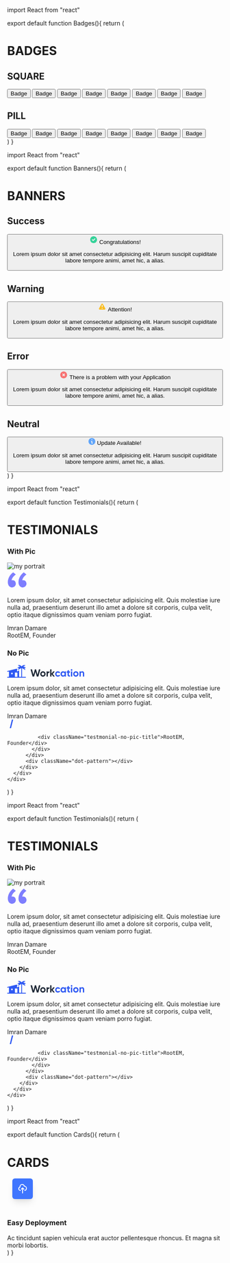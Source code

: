 import React from "react"

export default function Badges(){
  return (
    <div className="badges">
      <h1 className="sub-header">BADGES</h1>
      <div className="general-badge-container">
        <h2>SQUARE</h2>
        <div className="badges-container">
          <button className="button-square button-gray">Badge</button>
          <button className="button-square button-red">Badge</button>
          <button className="button-square button-yellow">Badge</button>
          <button className="button-square button-green">Badge</button>
          <button className="button-square button-blue">Badge</button>
          <button className="button-square button-indigo">Badge</button>
          <button className="button-square button-purple">Badge</button>
          <button className="button-square button-pink">Badge</button>
        </div>
        <h2>PILL</h2>
        <div className="badges-container">
          <button className="button-pill button-gray">Badge</button>
          <button className="button-pill button-red">Badge</button>
          <button className="button-pill button-yellow">Badge</button>
          <button className="button-pill button-green">Badge</button>
          <button className="button-pill button-blue">Badge</button>
          <button className="button-pill button-indigo">Badge</button>
          <button className="button-pill button-purple">Badge</button>
          <button className="button-pill button-pink">Badge</button>
        </div>
      </div>
    </div>
  )
}

import React from "react"

export default function Banners(){
  return (
    <div className="banners">
      <h1 className="sub-header">BANNERS</h1>
      <div className="banners-container">
        <h2>Success</h2>
        <div className="banner-green">
          <button className="banner-button-green">
            <div className="banner-icon-check icon-container">
              <svg width="20" height="20" viewBox="0 0 20 20" fill="none" xmlns="http://www.w3.org/2000/svg">
              <path fill-rule="evenodd" clip-rule="evenodd" d="M10 18C14.4183 18 18 14.4183 18 10C18 5.58172 14.4183 2 10 2C5.58172 2 2 5.58172 2 10C2 14.4183 5.58172 18 10 18ZM13.7071 8.70711C14.0976 8.31658 14.0976 7.68342 13.7071 7.29289C13.3166 6.90237 12.6834 6.90237 12.2929 7.29289L9 10.5858L7.70711 9.29289C7.31658 8.90237 6.68342 8.90237 6.29289 9.29289C5.90237 9.68342 5.90237 10.3166 6.29289 10.7071L8.29289 12.7071C8.68342 13.0976 9.31658 13.0976 9.70711 12.7071L13.7071 8.70711Z" fill="#34D399"/>
              </svg>
              <span className="banner-success">Congratulations!</span>
            </div>
            <p>Lorem ipsum dolor sit amet consectetur adipisicing elit. Harum suscipit cupiditate labore tempore animi, amet hic, a alias.</p>
          </button>
        </div>
        <h2>Warning</h2>
        <div className="banner-yellow">
          <button className="banner-button-yellow">
            <div className="banner-icon-exclamation icon-container" >
              <svg width="20" height="20" viewBox="0 0 20 20" fill="none" xmlns="http://www.w3.org/2000/svg">
              <path fill-rule="evenodd" clip-rule="evenodd" d="M8.25694 3.09882C9.02154 1.73952 10.9786 1.73952 11.7432 3.09882L17.3235 13.0194C18.0735 14.3526 17.11 15.9999 15.5804 15.9999H4.41978C2.89013 15.9999 1.9267 14.3526 2.67663 13.0194L8.25694 3.09882ZM11 13C11 13.5523 10.5523 14 10 14C9.44772 14 9 13.5523 9 13C9 12.4477 9.44772 12 10 12C10.5523 12 11 12.4477 11 13ZM10 5C9.44772 5 9 5.44772 9 6V9C9 9.55228 9.44772 10 10 10C10.5523 10 11 9.55228 11 9V6C11 5.44772 10.5523 5 10 5Z" fill="#FBBF24"/>
              </svg>
              <span className="banner-warning">Attention!</span>
            </div>
            <p>Lorem ipsum dolor sit amet consectetur adipisicing elit. Harum suscipit cupiditate labore tempore animi, amet hic, a alias.</p>
          </button>
        </div>
        <h2>Error</h2>
        <div className="banner-red">
          <button className="banner-button-red">
            <div className="banner-icon-xcircle icon-container">
              <svg width="20" height="20" viewBox="0 0 20 20" fill="none" xmlns="http://www.w3.org/2000/svg">
              <path fill-rule="evenodd" clip-rule="evenodd" d="M10 18C14.4183 18 18 14.4183 18 10C18 5.58172 14.4183 2 10 2C5.58172 2 2 5.58172 2 10C2 14.4183 5.58172 18 10 18ZM8.70711 7.29289C8.31658 6.90237 7.68342 6.90237 7.29289 7.29289C6.90237 7.68342 6.90237 8.31658 7.29289 8.70711L8.58579 10L7.29289 11.2929C6.90237 11.6834 6.90237 12.3166 7.29289 12.7071C7.68342 13.0976 8.31658 13.0976 8.70711 12.7071L10 11.4142L11.2929 12.7071C11.6834 13.0976 12.3166 13.0976 12.7071 12.7071C13.0976 12.3166 13.0976 11.6834 12.7071 11.2929L11.4142 10L12.7071 8.70711C13.0976 8.31658 13.0976 7.68342 12.7071 7.29289C12.3166 6.90237 11.6834 6.90237 11.2929 7.29289L10 8.58579L8.70711 7.29289Z" fill="#F87171"/>
              </svg>
              <span className="banner-error">There is a problem with your Application</span>
            </div>
            <p>Lorem ipsum dolor sit amet consectetur adipisicing elit. Harum suscipit cupiditate labore tempore animi, amet hic, a alias.</p>
          </button>
        </div>
        <h2>Neutral</h2>
        <div className="banner-blue">
          <button className="banner-button-blue">
            <div className="banner-icon-information icon-container">
              <svg width="16" height="16" viewBox="0 0 16 16" fill="none" xmlns="http://www.w3.org/2000/svg">
              <path fill-rule="evenodd" clip-rule="evenodd" d="M16 8C16 12.4183 12.4183 16 8 16C3.58172 16 0 12.4183 0 8C0 3.58172 3.58172 0 8 0C12.4183 0 16 3.58172 16 8ZM9 4C9 4.55228 8.55228 5 8 5C7.44772 5 7 4.55228 7 4C7 3.44772 7.44772 3 8 3C8.55228 3 9 3.44772 9 4ZM7 7C6.44772 7 6 7.44772 6 8C6 8.55229 6.44772 9 7 9V12C7 12.5523 7.44772 13 8 13H9C9.55228 13 10 12.5523 10 12C10 11.4477 9.55228 11 9 11V8C9 7.44772 8.55228 7 8 7H7Z" fill="#60A5FA"/>
              </svg>
              <span className="banner-neutral">Update Available!</span>
            </div>
            <p>Lorem ipsum dolor sit amet consectetur adipisicing elit. Harum suscipit cupiditate labore tempore animi, amet hic, a alias.</p>
          </button>
        </div>
      </div>
    </div>
  )
}

import React from "react"

export default function Testimonials(){
  return (
    <div className="testimonials">
      <h1 className="sub-header">TESTIMONIALS</h1>
      <div className="testimonial-container">
        <h3>With Pic</h3>
        <div className="testimonial-with-pic">
          <img src="https://moccasin-wrong-prawn-350.mypinata.cloud/ipfs/bafkreifuflxap7rqo6uqjac7mt27le2sw2pflcnpp3en5j6i4zh4a2hwrm" alt="my portrait" className="headshot-image" />
          <div className="testimonial-with-pic-container">
            <svg width="48" height="48" viewBox="0 0 48 48" fill="none" xmlns="http://www.w3.org/2000/svg">
            <path d="M14.028 6C6.684 11.184 1.5 19.68 1.5 29.04C1.5 36.672 6.108 41.136 11.436 41.136C16.476 41.136 20.22 37.104 20.22 32.352C20.22 27.6 16.908 24.144 12.588 24.144C11.724 24.144 10.572 24.288 10.284 24.432C11.004 19.536 15.612 13.776 20.22 10.896L14.028 6ZM38.796 6C31.596 11.184 26.412 19.68 26.412 29.04C26.412 36.672 31.02 41.136 36.348 41.136C41.244 41.136 45.132 37.104 45.132 32.352C45.132 27.6 41.676 24.144 37.356 24.144C36.492 24.144 35.484 24.288 35.196 24.432C35.916 19.536 40.38 13.776 44.988 10.896L38.796 6Z" fill="blue" fill-opacity="0.5"/>
            </svg>
            <p>Lorem ipsum dolor, sit amet consectetur adipisicing elit. Quis molestiae iure nulla ad, praesentium deserunt illo amet a dolore sit corporis, culpa velit, optio itaque dignissimos quam veniam porro fugiat.</p>
            <div className="testimonial-with-pic-signature">
              <div className="testmonial-with-pic-name">Imran Damare</div>
              <div className="testmonial-with-pic-title">RootEM, Founder</div>
            </div>
          </div>
        </div>
        <h3>No Pic</h3>
        <div className="testimonial-no-pic">
          <div className="testimonial-no-pic-container">
            <svg width="180" height="32" viewBox="0 0 180 32" fill="none" xmlns="http://www.w3.org/2000/svg">
              <path d="M118.495 27.973C120.816 27.973 122.829 26.742 123.847 24.895L121.195 23.379C120.721 24.349 119.703 24.942 118.472 24.942C116.648 24.942 115.298 23.592 115.298 21.722C115.298 19.827 116.648 18.477 118.472 18.477C119.679 18.477 120.698 19.093 121.171 20.064L123.8 18.524C122.829 16.701 120.816 15.469 118.495 15.469C114.896 15.469 112.243 18.193 112.243 21.721C112.243 25.25 114.896 27.973 118.495 27.973ZM134.277 15.8V17.198C133.424 16.132 132.146 15.469 130.417 15.469C127.267 15.469 124.662 18.193 124.662 21.721C124.662 25.25 127.267 27.973 130.417 27.973C132.146 27.973 133.424 27.31 134.277 26.244V27.642H137.332V15.8H134.277ZM130.985 25.06C129.114 25.06 127.717 23.71 127.717 21.721C127.717 19.732 129.114 18.382 130.985 18.382C132.88 18.382 134.277 19.732 134.277 21.722C134.277 23.71 132.88 25.06 130.985 25.06ZM146.875 18.737V15.801H144.199V12.485L141.144 13.409V15.801H139.084V18.737H141.144V23.663C141.144 26.86 142.589 28.115 146.875 27.642V24.87C145.123 24.965 144.199 24.941 144.199 23.662V18.736H146.875V18.737ZM150.545 14.38C151.586 14.38 152.439 13.527 152.439 12.51C152.439 11.49 151.586 10.615 150.545 10.615C149.526 10.615 148.674 11.491 148.674 12.509C148.679 13.0037 148.878 13.4767 149.227 13.8265C149.577 14.1763 150.05 14.375 150.545 14.38ZM149.029 27.642H152.084V15.8H149.029V27.64V27.642ZM160.516 27.973C163.997 27.973 166.792 25.25 166.792 21.721C166.792 18.193 163.997 15.469 160.516 15.469C157.035 15.469 154.264 18.193 154.264 21.721C154.264 25.25 157.035 27.973 160.516 27.973ZM160.516 24.989C158.716 24.989 157.319 23.639 157.319 21.721C157.319 19.803 158.716 18.453 160.516 18.453C162.34 18.453 163.737 19.803 163.737 21.721C163.737 23.64 162.34 24.989 160.516 24.989ZM175.524 15.47C173.938 15.47 172.706 16.061 171.996 17.127V15.801H168.941V27.641H171.996V21.248C171.996 19.188 173.109 18.311 174.601 18.311C175.974 18.311 176.945 19.14 176.945 20.751V27.641H180V20.371C180 17.221 178.034 15.469 175.524 15.469V15.47Z" fill="#2E59F3"/>
            <path d="M59.267 27.642H62.985L66.087 16.7L69.213 27.64H72.931L77.573 11.064H74.139L70.966 23.354L67.485 11.064H64.69L61.233 23.354L58.059 11.064H54.626L59.267 27.641V27.642ZM83.551 27.973C87.032 27.973 89.827 25.25 89.827 21.721C89.827 18.193 87.033 15.469 83.551 15.469C80.071 15.469 77.299 18.193 77.299 21.721C77.299 25.25 80.07 27.973 83.551 27.973ZM83.551 24.989C81.751 24.989 80.354 23.639 80.354 21.721C80.354 19.803 81.752 18.453 83.551 18.453C85.375 18.453 86.772 19.803 86.772 21.721C86.772 23.639 85.375 24.989 83.552 24.989H83.551ZM95.031 17.837V15.801H91.976V27.641H95.031V21.981C95.031 19.495 97.044 18.785 98.631 18.974V15.564C97.139 15.564 95.647 16.227 95.031 17.837ZM111.334 27.642L106.432 21.65L111.192 15.8H107.545L103.472 21.01V11.064H100.417V27.642H103.472V22.266L107.782 27.642H111.334Z" fill="#1F2937"/>
            <path fill-rule="evenodd" clip-rule="evenodd" d="M42.342 12.4501L34.746 8.0651V28.4361H43.626V30.4101H0.21V28.4361H4.157V15.8861L0.479 16.8061L0 14.8901L20.81 9.6881H23.89C23.5505 10.4946 23.325 11.3444 23.22 12.2131L22.743 16.1351L27.839 13.1931V28.4361H32.772V8.0661L25.178 12.4501C25.3993 10.6106 26.3025 8.92106 27.709 7.7151H23.645C24.3983 6.70895 25.3958 5.91157 26.5432 5.39834C27.6905 4.88512 28.9498 4.67302 30.202 4.7821L24.685 1.5961C25.7413 1.14395 26.8885 0.944398 28.0354 1.01332C29.1824 1.08223 30.2974 1.41772 31.292 1.9931C32.2833 2.56308 33.1282 3.35601 33.76 4.3091C34.3914 3.35605 35.236 2.56311 36.227 1.9931C37.2217 1.4177 38.337 1.08222 39.4841 1.0133C40.6312 0.944386 41.7785 1.14394 42.835 1.5961L37.317 4.7821C38.5693 4.67275 39.8289 4.88472 40.9764 5.39796C42.124 5.91119 43.1217 6.70873 43.875 7.7151H39.809C41.2165 8.92054 42.1204 10.6103 42.342 12.4501ZM23.892 18.5691H17.972V28.4361H23.892V18.5691ZM13.038 20.5421C13.0439 20.805 12.9972 21.0664 12.9007 21.3111C12.8042 21.5557 12.6598 21.7785 12.4759 21.9666C12.2921 22.1546 12.0725 22.304 11.8302 22.406C11.5878 22.508 11.3275 22.5605 11.0645 22.5605C10.8015 22.5605 10.5412 22.508 10.2988 22.406C10.0565 22.304 9.83689 22.1546 9.65305 21.9666C9.46921 21.7785 9.32479 21.5557 9.22827 21.3111C9.13175 21.0664 9.08508 20.805 9.091 20.5421C9.10261 20.0264 9.31563 19.5357 9.68447 19.1751C10.0533 18.8145 10.5487 18.6125 11.0645 18.6125C11.5803 18.6125 12.0757 18.8145 12.4445 19.1751C12.8134 19.5357 13.0264 20.0264 13.038 20.5421Z" fill="#2E59F3"/>
            </svg>
            <p>
              Lorem ipsum dolor, sit amet consectetur adipisicing elit. Quis molestiae iure nulla ad, praesentium deserunt illo amet a dolore sit corporis, culpa velit, optio itaque dignissimos quam veniam porro fugiat.
            </p>
            <div className="testimonial-no-pic-signature">
              <div className="testmonial-no-pic-name">Imran Damare</div>
                <svg width="20" height="20" viewBox="0 0 20 20" fill="none" xmlns="http://www.w3.org/2000/svg">
                  <path d="M11 0H14L9 20H6L11 0Z" fill="#2E59F3"/>
                </svg>

              <div className="testmonial-no-pic-title">RootEM, Founder</div>
            </div>
          </div>
          <div className="dot-pattern"></div>
        </div>
      </div>
    </div>
  )
}

import React from "react"

export default function Testimonials(){
  return (
    <div className="testimonials">
      <h1 className="sub-header">TESTIMONIALS</h1>
      <div className="testimonial-container">
        <h3>With Pic</h3>
        <div className="testimonial-with-pic">
          <img src="https://moccasin-wrong-prawn-350.mypinata.cloud/ipfs/bafkreifuflxap7rqo6uqjac7mt27le2sw2pflcnpp3en5j6i4zh4a2hwrm" alt="my portrait" className="headshot-image" />
          <div className="testimonial-with-pic-container">
            <svg width="48" height="48" viewBox="0 0 48 48" fill="none" xmlns="http://www.w3.org/2000/svg">
            <path d="M14.028 6C6.684 11.184 1.5 19.68 1.5 29.04C1.5 36.672 6.108 41.136 11.436 41.136C16.476 41.136 20.22 37.104 20.22 32.352C20.22 27.6 16.908 24.144 12.588 24.144C11.724 24.144 10.572 24.288 10.284 24.432C11.004 19.536 15.612 13.776 20.22 10.896L14.028 6ZM38.796 6C31.596 11.184 26.412 19.68 26.412 29.04C26.412 36.672 31.02 41.136 36.348 41.136C41.244 41.136 45.132 37.104 45.132 32.352C45.132 27.6 41.676 24.144 37.356 24.144C36.492 24.144 35.484 24.288 35.196 24.432C35.916 19.536 40.38 13.776 44.988 10.896L38.796 6Z" fill="blue" fill-opacity="0.5"/>
            </svg>
            <p>Lorem ipsum dolor, sit amet consectetur adipisicing elit. Quis molestiae iure nulla ad, praesentium deserunt illo amet a dolore sit corporis, culpa velit, optio itaque dignissimos quam veniam porro fugiat.</p>
            <div className="testimonial-with-pic-signature">
              <div className="testmonial-with-pic-name">Imran Damare</div>
              <div className="testmonial-with-pic-title">RootEM, Founder</div>
            </div>
          </div>
        </div>
        <h3>No Pic</h3>
        <div className="testimonial-no-pic">
          <div className="testimonial-no-pic-container">
            <svg width="180" height="32" viewBox="0 0 180 32" fill="none" xmlns="http://www.w3.org/2000/svg">
              <path d="M118.495 27.973C120.816 27.973 122.829 26.742 123.847 24.895L121.195 23.379C120.721 24.349 119.703 24.942 118.472 24.942C116.648 24.942 115.298 23.592 115.298 21.722C115.298 19.827 116.648 18.477 118.472 18.477C119.679 18.477 120.698 19.093 121.171 20.064L123.8 18.524C122.829 16.701 120.816 15.469 118.495 15.469C114.896 15.469 112.243 18.193 112.243 21.721C112.243 25.25 114.896 27.973 118.495 27.973ZM134.277 15.8V17.198C133.424 16.132 132.146 15.469 130.417 15.469C127.267 15.469 124.662 18.193 124.662 21.721C124.662 25.25 127.267 27.973 130.417 27.973C132.146 27.973 133.424 27.31 134.277 26.244V27.642H137.332V15.8H134.277ZM130.985 25.06C129.114 25.06 127.717 23.71 127.717 21.721C127.717 19.732 129.114 18.382 130.985 18.382C132.88 18.382 134.277 19.732 134.277 21.722C134.277 23.71 132.88 25.06 130.985 25.06ZM146.875 18.737V15.801H144.199V12.485L141.144 13.409V15.801H139.084V18.737H141.144V23.663C141.144 26.86 142.589 28.115 146.875 27.642V24.87C145.123 24.965 144.199 24.941 144.199 23.662V18.736H146.875V18.737ZM150.545 14.38C151.586 14.38 152.439 13.527 152.439 12.51C152.439 11.49 151.586 10.615 150.545 10.615C149.526 10.615 148.674 11.491 148.674 12.509C148.679 13.0037 148.878 13.4767 149.227 13.8265C149.577 14.1763 150.05 14.375 150.545 14.38ZM149.029 27.642H152.084V15.8H149.029V27.64V27.642ZM160.516 27.973C163.997 27.973 166.792 25.25 166.792 21.721C166.792 18.193 163.997 15.469 160.516 15.469C157.035 15.469 154.264 18.193 154.264 21.721C154.264 25.25 157.035 27.973 160.516 27.973ZM160.516 24.989C158.716 24.989 157.319 23.639 157.319 21.721C157.319 19.803 158.716 18.453 160.516 18.453C162.34 18.453 163.737 19.803 163.737 21.721C163.737 23.64 162.34 24.989 160.516 24.989ZM175.524 15.47C173.938 15.47 172.706 16.061 171.996 17.127V15.801H168.941V27.641H171.996V21.248C171.996 19.188 173.109 18.311 174.601 18.311C175.974 18.311 176.945 19.14 176.945 20.751V27.641H180V20.371C180 17.221 178.034 15.469 175.524 15.469V15.47Z" fill="#2E59F3"/>
            <path d="M59.267 27.642H62.985L66.087 16.7L69.213 27.64H72.931L77.573 11.064H74.139L70.966 23.354L67.485 11.064H64.69L61.233 23.354L58.059 11.064H54.626L59.267 27.641V27.642ZM83.551 27.973C87.032 27.973 89.827 25.25 89.827 21.721C89.827 18.193 87.033 15.469 83.551 15.469C80.071 15.469 77.299 18.193 77.299 21.721C77.299 25.25 80.07 27.973 83.551 27.973ZM83.551 24.989C81.751 24.989 80.354 23.639 80.354 21.721C80.354 19.803 81.752 18.453 83.551 18.453C85.375 18.453 86.772 19.803 86.772 21.721C86.772 23.639 85.375 24.989 83.552 24.989H83.551ZM95.031 17.837V15.801H91.976V27.641H95.031V21.981C95.031 19.495 97.044 18.785 98.631 18.974V15.564C97.139 15.564 95.647 16.227 95.031 17.837ZM111.334 27.642L106.432 21.65L111.192 15.8H107.545L103.472 21.01V11.064H100.417V27.642H103.472V22.266L107.782 27.642H111.334Z" fill="#1F2937"/>
            <path fill-rule="evenodd" clip-rule="evenodd" d="M42.342 12.4501L34.746 8.0651V28.4361H43.626V30.4101H0.21V28.4361H4.157V15.8861L0.479 16.8061L0 14.8901L20.81 9.6881H23.89C23.5505 10.4946 23.325 11.3444 23.22 12.2131L22.743 16.1351L27.839 13.1931V28.4361H32.772V8.0661L25.178 12.4501C25.3993 10.6106 26.3025 8.92106 27.709 7.7151H23.645C24.3983 6.70895 25.3958 5.91157 26.5432 5.39834C27.6905 4.88512 28.9498 4.67302 30.202 4.7821L24.685 1.5961C25.7413 1.14395 26.8885 0.944398 28.0354 1.01332C29.1824 1.08223 30.2974 1.41772 31.292 1.9931C32.2833 2.56308 33.1282 3.35601 33.76 4.3091C34.3914 3.35605 35.236 2.56311 36.227 1.9931C37.2217 1.4177 38.337 1.08222 39.4841 1.0133C40.6312 0.944386 41.7785 1.14394 42.835 1.5961L37.317 4.7821C38.5693 4.67275 39.8289 4.88472 40.9764 5.39796C42.124 5.91119 43.1217 6.70873 43.875 7.7151H39.809C41.2165 8.92054 42.1204 10.6103 42.342 12.4501ZM23.892 18.5691H17.972V28.4361H23.892V18.5691ZM13.038 20.5421C13.0439 20.805 12.9972 21.0664 12.9007 21.3111C12.8042 21.5557 12.6598 21.7785 12.4759 21.9666C12.2921 22.1546 12.0725 22.304 11.8302 22.406C11.5878 22.508 11.3275 22.5605 11.0645 22.5605C10.8015 22.5605 10.5412 22.508 10.2988 22.406C10.0565 22.304 9.83689 22.1546 9.65305 21.9666C9.46921 21.7785 9.32479 21.5557 9.22827 21.3111C9.13175 21.0664 9.08508 20.805 9.091 20.5421C9.10261 20.0264 9.31563 19.5357 9.68447 19.1751C10.0533 18.8145 10.5487 18.6125 11.0645 18.6125C11.5803 18.6125 12.0757 18.8145 12.4445 19.1751C12.8134 19.5357 13.0264 20.0264 13.038 20.5421Z" fill="#2E59F3"/>
            </svg>
            <p>
              Lorem ipsum dolor, sit amet consectetur adipisicing elit. Quis molestiae iure nulla ad, praesentium deserunt illo amet a dolore sit corporis, culpa velit, optio itaque dignissimos quam veniam porro fugiat.
            </p>
            <div className="testimonial-no-pic-signature">
              <div className="testmonial-no-pic-name">Imran Damare</div>
                <svg width="20" height="20" viewBox="0 0 20 20" fill="none" xmlns="http://www.w3.org/2000/svg">
                  <path d="M11 0H14L9 20H6L11 0Z" fill="#2E59F3"/>
                </svg>

              <div className="testmonial-no-pic-title">RootEM, Founder</div>
            </div>
          </div>
          <div className="dot-pattern"></div>
        </div>
      </div>
    </div>
  )
}

import React from "react"

export default function Cards(){
  return (
    <div id="cards">
      <h1 className="sub-header">CARDS</h1>
      <div className="card-container">
        <div className="card">
          <div className="card-icon-blue">
            <div className="card-icon-cloud">
              <svg width="72" height="72" viewBox="0 0 72 72" fill="none" xmlns="http://www.w3.org/2000/svg">
              <g filter="url(#filter0_dd_1_114)">
              <rect x="12" y="2" width="48" height="48" rx="6" fill="#3F75FE"/>
              <path d="M31 30C28.7909 30 27 28.2091 27 26C27 24.0929 28.3346 22.4976 30.1207 22.097C30.0417 21.7439 30 21.3768 30 21C30 18.2386 32.2386 16 35 16C37.4193 16 39.4373 17.7183 39.9002 20.001C39.9334 20.0003 39.9666 20 40 20C42.7614 20 45 22.2386 45 25C45 27.419 43.2822 29.4367 41 29.9M39 27L36 24M36 24L33 27M36 24L36 36" stroke="white" stroke-width="2" stroke-linecap="round" stroke-linejoin="round"/>
              </g>
              <defs>
              <filter id="filter0_dd_1_114" x="0" y="0" width="72" height="72" filterUnits="userSpaceOnUse" color-interpolation-filters="sRGB">
              <feFlood flood-opacity="0" result="BackgroundImageFix"/>
              <feColorMatrix in="SourceAlpha" type="matrix" values="0 0 0 0 0 0 0 0 0 0 0 0 0 0 0 0 0 0 127 0" result="hardAlpha"/>
              <feMorphology radius="2" operator="erode" in="SourceAlpha" result="effect1_dropShadow_1_114"/>
              <feOffset dy="4"/>
              <feGaussianBlur stdDeviation="3"/>
              <feColorMatrix type="matrix" values="0 0 0 0 0 0 0 0 0 0 0 0 0 0 0 0 0 0 0.05 0"/>
              <feBlend mode="normal" in2="BackgroundImageFix" result="effect1_dropShadow_1_114"/>
              <feColorMatrix in="SourceAlpha" type="matrix" values="0 0 0 0 0 0 0 0 0 0 0 0 0 0 0 0 0 0 127 0" result="hardAlpha"/>
              <feMorphology radius="3" operator="erode" in="SourceAlpha" result="effect2_dropShadow_1_114"/>
              <feOffset dy="10"/>
              <feGaussianBlur stdDeviation="7.5"/>
              <feColorMatrix type="matrix" values="0 0 0 0 0 0 0 0 0 0 0 0 0 0 0 0 0 0 0.1 0"/>
              <feBlend mode="normal" in2="effect1_dropShadow_1_114" result="effect2_dropShadow_1_114"/>
              <feBlend mode="normal" in="SourceGraphic" in2="effect2_dropShadow_1_114" result="shape"/>
              </filter>
              </defs>
              </svg>
            </div>
          </div>
          <h3 className="card-title">Easy Deployment</h3>
          Ac tincidunt sapien vehicula erat auctor pellentesque rhoncus. Et magna sit morbi lobortis.
        </div>
      </div>
    </div>
  )
}
